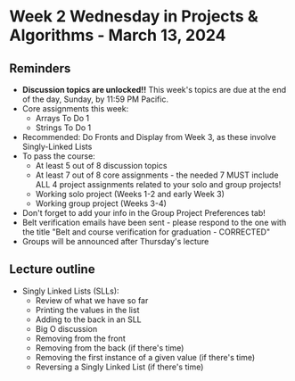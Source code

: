 # Week 2 Wednesday in Projects & Algorithms - March 13, 2024

## Reminders
- **Discussion topics are unlocked!!**  This week's topics are due at the end of the day, Sunday, by 11:59 PM Pacific.
- Core assignments this week:
    - Arrays To Do 1
    - Strings To Do 1
- Recommended: Do Fronts and Display from Week 3, as these involve Singly-Linked Lists
- To pass the course:
    - At least 5 out of 8 discussion topics
    - At least 7 out of 8 core assignments - the needed 7 MUST include ALL 4 project assignments related to your solo and group projects!
    - Working solo project (Weeks 1-2 and early Week 3)
    - Working group project (Weeks 3-4)
- Don't forget to add your info in the Group Project Preferences tab!
- Belt verification emails have been sent - please respond to the one with the title "Belt and course verification for graduation - CORRECTED"
- Groups will be announced after Thursday's lecture

## Lecture outline
- Singly Linked Lists (SLLs):
    - Review of what we have so far
    - Printing the values in the list
    - Adding to the back in an SLL
    - Big O discussion
    - Removing from the front
    - Removing from the back (if there's time)
    - Removing the first instance of a given value (if there's time)
    - Reversing a Singly Linked List (if there's time)